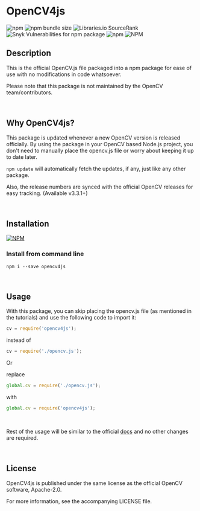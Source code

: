 # OpenCV4js

![npm](https://img.shields.io/npm/v/opencv4js)
![npm bundle size](https://img.shields.io/bundlephobia/min/opencv4js)
![Libraries.io SourceRank](https://img.shields.io/librariesio/sourcerank/npm/opencv4js) <!-- ![Depfu](https://img.shields.io/depfu/arghyadeep-k/opencv4js) --> 
![Snyk Vulnerabilities for npm package](https://img.shields.io/snyk/vulnerabilities/npm/opencv4js)
![npm](https://img.shields.io/npm/dt/opencv4js)
![NPM](https://img.shields.io/npm/l/opencv4js?color=blue)

## Description
This is the official OpenCV.js file packaged into a npm package for ease of use with no modifications in code whatsoever. 

Please note that this package is not maintained by the OpenCV team/contributors. 

<br>

## Why OpenCV4js?

This package is updated whenever a new OpenCV version is released officially. By using the package in your OpenCV based Node.js project, you don't need to manually place the opencv.js file or worry about keeping it up to date later.

`npm update` will automatically fetch the updates, if any, just like any other package.

Also, the release numbers are synced with the official OpenCV releases for easy tracking. (Available v3.3.1+)

<br>


## Installation

[![NPM](https://nodei.co/npm/opencv4js.png)](https://nodei.co/npm/opencv4js/)

### Install from command line
`npm i --save opencv4js`

<br>

## Usage

With this package, you can skip placing the opencv.js file (as mentioned in the tutorials) and use the following code to import it:
```javascript
cv = require('opencv4js');
``` 

instead of 

```javascript
cv = require('./opencv.js');
```

Or

replace 
```javascript
global.cv = require('./opencv.js');
``` 
with 
```javascript
global.cv = require('opencv4js');
```
<br>

Rest of the usage will be similar to the official <a href="https://docs.opencv.org/master/dc/de6/tutorial_js_nodejs.html">docs</a> and no other changes are required.

<br>

## License
OpenCV4js is published under the same license as the official OpenCV software, Apache-2.0. 

For more information, see the accompanying LICENSE file. 
